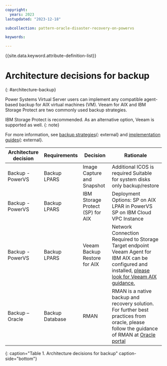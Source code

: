 ```yaml
---
copyright:
  years: 2023
lastupdated: "2023-12-18"

subcollection: pattern-oracle-disaster-recovery-on-powervs

keywords:

---
```


{{site.data.keyword.attribute-definition-list}}

# Architecture decisions for backup
{: #architecture-backup}

Power Systems Virtual Server users can implement any compatible agent-based backup for AIX virtual machines (VM). Veeam for AIX and IBM Storage Protect are two commonly used backup strategies.

IBM Storage Protect is recommended. As an alternative option, Veeam is supported as well. {: note}

For more information, see [backup strategies](https://www.ibm.com/docs/fr/power-systems-vs?topic=strategies-backup-power-systems-virtual-servers#backup-aix){: external} and [implementation guides](https://cloud.ibm.com/media/docs/downloads/power-iaas-tutorials/PowerVS_AIX_Backups_Tutorial_v1.pdf){: external}.

| **Architecture decision** | **Requirements** | **Decision**                     | **Rationale**                                                                                                                                                                                                          |
|---------------------------|------------------|----------------------------------|------------------------------------------------------------------------------------------------------------------------------------------------------------------------------------------------------------------------|
| Backup - PowerVS          | Backup LPARS     | Image Capture and Snapshot       | Additional ICOS is required Suitable for system disks only backup/restore                                                                                                                                              |
| Backup - PowerVS          | Backup LPARS     | IBM Storage Protect (SP) for AIX | Deployment Options: SP on AIX LPAR in PowerVS SP on IBM Cloud VPC Instance                                                                                                                                             |
| Backup - PowerVS          | Backup LPARS     | Veeam Backup Restore for AIX     | Network Connection Required to Storage Target endpoint Veeam Agent for IBM AIX can be configured and installed, [please look for Veeam AIX guidance.](https://www.veeam.com/ibm-aix-oracle-solaris-backup.html)        |
| Backup – Oracle           | Backup Database  | RMAN                             | RMAN is a native backup and recovery solution. For further best practices from oracle, please follow the guidance of RMAN at [Oracle portal](https://www.oracle.com/docs/tech/oda-backup-recovery-technical-brief.pdf) |

{: caption="Table 1. Architecture decisions for backup" caption-side="bottom"}
